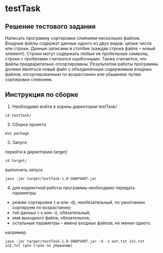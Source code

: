 # testTask

## Решение тестового задания

Написать программу сортировки слиянием нескольких файлов.
Входные файлы содержат данные одного из двух видов: целые числа или строки. Данные записаны
в столбик (каждая строка файла – новый элемент). Строки могут содержать любые не пробельные
символы, строки с пробелами считаются ошибочными. Также считается, что файлы предварительно
отсортированы.
Результатом работы программы должен являться новый файл с объединенным содержимым
входных файлов, отсортированным по возрастанию или убыванию путем сортировки слиянием.

## Инструкция по сборке

1) Необходимо войти в корень директории testTask/

`cd testTask/`

2) Сборка проекта 

`mvn package`

3) Запуск 

перейти в директорию target/

`cd target/`

выполнить запуск 

 `java -jar target/testTask-1.0-SNAPSHOT.jar`
 
 4) для корректной работы программы необходимо передать параметры
 
* режим сортировки (-a или -d), необязательный, по умолчанию сортируем по возрастанию;
* тип данных (-s или -i), обязательный;
* имя выходного файла, обязательное;
* остальные параметры – имена входных файлов, не менее одного. 

например

`java -jar target/testTask-1.0-SNAPSHOT.jar -d -s out.txt in1.txt in2.txt (для строк по убыванию)`
